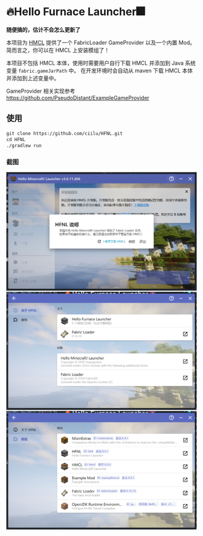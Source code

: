# 🔥Hello Furnace Launcher🎆
**随便搞的，估计不会怎么更新了**

本项目为 [HMCL](https://github.com/HMCL-Dev/HMCL) 提供了一个 FabricLoader GameProvider 以及一个内置 Mod。
简而言之，你可以在 HMCL 上安装模组了！

本项目不包括 HMCL 本体，使用时需要用户自行下载 HMCL 并添加到 Java 系统变量 `fabric.gameJarPath` 中。
在开发环境时会自动从 maven 下载 HMCL 本体并添加到上述变量中。

GameProvider 相关实现参考 https://github.com/PseudoDistant/ExampleGameProvider
## 使用

```shell
git clone https://github.com/ciilu/HFNL.git
cd HFNL
./gradlew run
```

### 截图
![IMG](img/1.png)
![IMG](img/2.png)
![IMG](img/3.png)